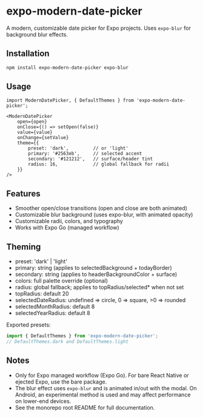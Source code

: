 # expo-modern-date-picker

A modern, customizable date picker for Expo projects. Uses `expo-blur` for background blur effects.

## Installation

```sh
npm install expo-modern-date-picker expo-blur
```

## Usage

```tsx
import ModernDatePicker, { DefaultThemes } from 'expo-modern-date-picker';

<ModernDatePicker
	open={open}
	onClose={() => setOpen(false)}
	value={value}
	onChange={setValue}
	theme={{
		preset: 'dark',         // or 'light'
		primary: '#2563eb',     // selected accent
		secondary: '#121212',   // surface/header tint
		radius: 16,             // global fallback for radii
	}}
/>
```

## Features
- Smoother open/close transitions (open and close are both animated)
- Customizable blur background (uses expo-blur, with animated opacity)
- Customizable radii, colors, and typography
- Works with Expo Go (managed workflow)

## Theming
- preset: 'dark' | 'light'
- primary: string (applies to selectedBackground + todayBorder)
- secondary: string (applies to headerBackgroundColor + surface)
- colors: full palette override (optional)
- radius: global fallback; applies to topRadius/selected* when not set
- topRadius: default 20
- selectedDateRadius: undefined => circle, 0 => square, >0 => rounded
- selectedMonthRadius: default 8
- selectedYearRadius: default 8

Exported presets:
```ts
import { DefaultThemes } from 'expo-modern-date-picker';
// DefaultThemes.dark and DefaultThemes.light
```

## Notes
- Only for Expo managed workflow (Expo Go). For bare React Native or ejected Expo, use the bare package.
- The blur effect uses `expo-blur` and is animated in/out with the modal. On Android, an experimental method is used and may affect performance on lower-end devices.
- See the monorepo root README for full documentation.
